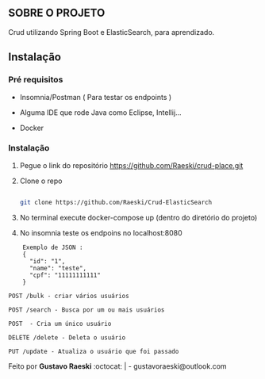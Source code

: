 
<!-- SOBRE O PROJETO -->
## SOBRE O PROJETO

Crud utilizando Spring Boot e ElasticSearch, para aprendizado. 


<!-- GETTING STARTED -->
## Instalação

### Pré requisitos

* Insomnia/Postman ( Para testar os endpoints ) 
  
* Alguma IDE que rode Java  como Eclipse, Intellij... 

* Docker  


### Instalação

1. Pegue o link do repositório https://github.com/Raeski/crud-place.git
2. Clone o repo
   ```sh
   
   git clone https://github.com/Raeski/Crud-ElasticSearch
   
   
3. No terminal execute docker-compose up (dentro do diretório do projeto)

4. No insomnia teste os endpoins no localhost:8080

```
    Exemplo de JSON :
    {
      "id": "1",
      "name": "teste",
      "cpf": "11111111111"
    }
 ```

   ```JS
   POST /bulk - criar vários usuários
   
   POST /search - Busca por um ou mais usuários
   
   POST  - Cria um único usuário
   
   DELETE /delete - Deleta o usuário
   
   PUT /update - Atualiza o usuário que foi passado
   ```


<p>Feito por <b>Gustavo Raeski</b>  :octocat: | - gustavoraeski@outlook.com


